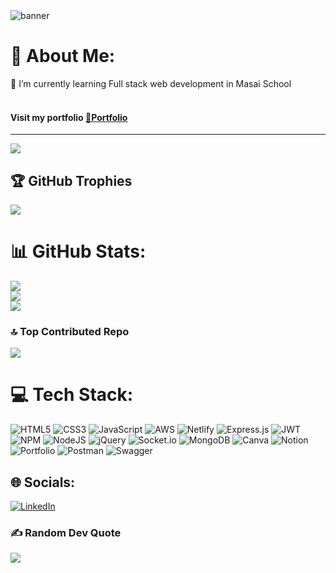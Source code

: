 <img src="https://user-images.githubusercontent.com/99876749/204871672-98eeac12-1d33-4f4a-9aa3-c0d820b6d942.gif" alt="banner">

# 💫 About Me:
🌱 I’m currently learning Full stack web development in Masai School <br><br>
####  Visit my portfolio <a href="https://vishaldnyandeopatil.github.io/" rel="nofollow"> 🌱Portfolio</a></li>


---
[![](https://visitcount.itsvg.in/api?id=VishalDnyandeoPatil&icon=3&color=12)](https://visitcount.itsvg.in)
## 🏆 GitHub Trophies
![](https://github-profile-trophy.vercel.app/?username=VishalDnyandeoPatil&theme=radical&no-frame=true&no-bg=false&margin-w=4)

# 📊 GitHub Stats:
![](https://github-readme-stats.vercel.app/api?username=VishalDnyandeoPatil&theme=merko&hide_border=true&include_all_commits=true&count_private=true)<br/>
![](https://github-readme-streak-stats.herokuapp.com/?user=VishalDnyandeoPatil&theme=merko&hide_border=true)<br/>
![](https://github-readme-stats.vercel.app/api/top-langs/?username=VishalDnyandeoPatil&theme=merko&hide_border=true&include_all_commits=true&count_private=true&layout=compact)

### 🔝 Top Contributed Repo
![](https://github-contributor-stats.vercel.app/api?username=VishalDnyandeoPatil&limit=5&theme=apprentice&combine_all_yearly_contributions=true)




# 💻 Tech Stack:
![HTML5](https://img.shields.io/badge/html5-%23E34F26.svg?style=for-the-badge&logo=html5&logoColor=white) ![CSS3](https://img.shields.io/badge/css3-%231572B6.svg?style=for-the-badge&logo=css3&logoColor=white) ![JavaScript](https://img.shields.io/badge/javascript-%23323330.svg?style=for-the-badge&logo=javascript&logoColor=%23F7DF1E) ![AWS](https://img.shields.io/badge/AWS-%23FF9900.svg?style=for-the-badge&logo=amazon-aws&logoColor=white) ![Netlify](https://img.shields.io/badge/netlify-%23000000.svg?style=for-the-badge&logo=netlify&logoColor=#00C7B7) ![Express.js](https://img.shields.io/badge/express.js-%23404d59.svg?style=for-the-badge&logo=express&logoColor=%2361DAFB) ![JWT](https://img.shields.io/badge/JWT-black?style=for-the-badge&logo=JSON%20web%20tokens) ![NPM](https://img.shields.io/badge/NPM-%23000000.svg?style=for-the-badge&logo=npm&logoColor=white) ![NodeJS](https://img.shields.io/badge/node.js-6DA55F?style=for-the-badge&logo=node.js&logoColor=white) ![jQuery](https://img.shields.io/badge/jquery-%230769AD.svg?style=for-the-badge&logo=jquery&logoColor=white) ![Socket.io](https://img.shields.io/badge/Socket.io-black?style=for-the-badge&logo=socket.io&badgeColor=010101) ![MongoDB](https://img.shields.io/badge/MongoDB-%234ea94b.svg?style=for-the-badge&logo=mongodb&logoColor=white) ![Canva](https://img.shields.io/badge/Canva-%2300C4CC.svg?style=for-the-badge&logo=Canva&logoColor=white) ![Notion](https://img.shields.io/badge/Notion-%23000000.svg?style=for-the-badge&logo=notion&logoColor=white) ![Portfolio](https://img.shields.io/badge/Portfolio-%23000000.svg?style=for-the-badge&logo=firefox&logoColor=#FF7139) ![Postman](https://img.shields.io/badge/Postman-FF6C37?style=for-the-badge&logo=postman&logoColor=white) ![Swagger](https://img.shields.io/badge/-Swagger-%23Clojure?style=for-the-badge&logo=swagger&logoColor=white)


## 🌐 Socials:
[![LinkedIn](https://img.shields.io/badge/LinkedIn-%230077B5.svg?logo=linkedin&logoColor=white)](https://www.linkedin.com/in/vishal-patil-38610022a/)   



### ✍️ Random Dev Quote
![](https://quotes-github-readme.vercel.app/api?type=vetical&theme=merko)





<!-- Proudly created with GPRM ( https://gprm.itsvg.in ) -->
